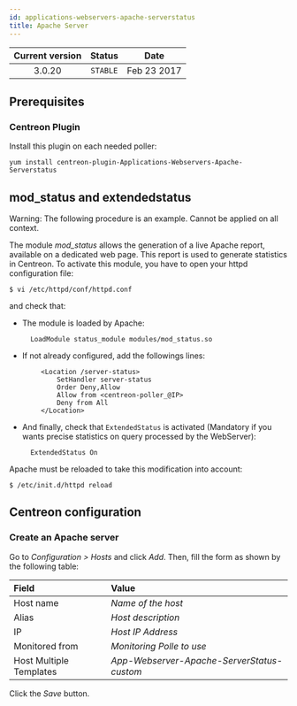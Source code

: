 ```yaml
---
id: applications-webservers-apache-serverstatus
title: Apache Server
---
```


| Current version | Status | Date |
| :-: | :-: | :-: |
| 3.0.20 | `STABLE` | Feb 23 2017 |

## Prerequisites

### Centreon Plugin

Install this plugin on each needed poller:

``` shell
yum install centreon-plugin-Applications-Webservers-Apache-Serverstatus
```

## mod\_status and extendedstatus

Warning: The following procedure is an example. Cannot be applied on all
context.

The module *mod\_status* allows the generation of a live Apache report,
available on a dedicated web page. This report is used to generate statistics in
Centreon. To activate this module, you have to open your httpd configuration
file:

    $ vi /etc/httpd/conf/httpd.conf

and check that:

  - The module is loaded by Apache:
    
    ``` 
      LoadModule status_module modules/mod_status.so
    ```

  - If not already configured, add the followings lines:

<!-- end list -->

``` 
        <Location /server-status>
            SetHandler server-status 
            Order Deny,Allow
            Allow from <centreon-poller_@IP>
            Deny from All
        </Location>
```

  - And finally, check that `ExtendedStatus` is activated (Mandatory if you
    wants precise statistics on query processed by the WebServer):
    
    ``` 
      ExtendedStatus On
    ```

Apache must be reloaded to take this modification into account:

    $ /etc/init.d/httpd reload

## Centreon configuration

### Create an Apache server

Go to *Configuration \> Hosts* and click *Add*. Then, fill the form as shown by
the following table:

| Field                   | Value                                      |
| :---------------------- | :----------------------------------------- |
| Host name               | *Name of the host*                         |
| Alias                   | *Host description*                         |
| IP                      | *Host IP Address*                          |
| Monitored from          | *Monitoring Polle to use*                  |
| Host Multiple Templates | *App-Webserver-Apache-ServerStatus-custom* |

Click the *Save* button.

